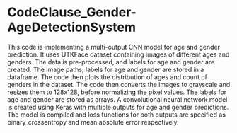 # CodeClause_Gender-AgeDetectionSystem
This code is implementing a multi-output CNN model for age and gender prediction. It uses UTKFace dataset containing images of different ages and genders. The data is pre-processed, and labels for age and gender are created. The image paths, labels for age and gender are stored in a dataframe. The code then plots the distribution of ages and count of genders in the dataset. The code then converts the images to grayscale and resizes them to 128x128, before normalizing the pixel values. The labels for age and gender are stored as arrays. A convolutional neural network model is created using Keras with multiple outputs for age and gender predictions. The model is compiled and loss functions for both outputs are specified as binary_crossentropy and mean absolute error respectively.

